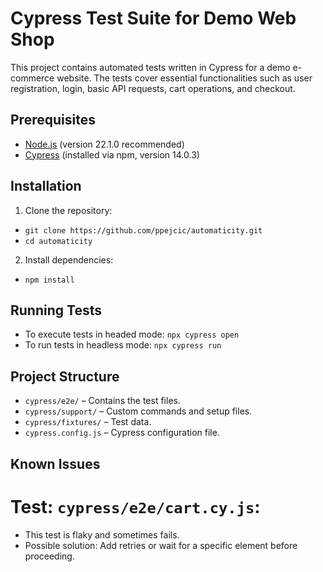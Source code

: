 # Cypress Test Suite for Demo Web Shop
This project contains automated tests written in Cypress for a demo e-commerce website. The tests cover essential functionalities such as user registration, login, basic API requests, cart operations, and checkout.
## Prerequisites
* [Node.js](https://nodejs.org/) (version 22.1.0 recommended)
* [Cypress](https://www.cypress.io/) (installed via npm, version 14.0.3)
## Installation
1. Clone the repository:
*  `git clone https://github.com/ppejcic/automaticity.git`
* `cd automaticity`
2. Install dependencies:
* `npm install`
## Running Tests
* To execute tests in headed mode: `npx cypress open`
* To run tests in headless mode: `npx cypress run`
## Project Structure
* `cypress/e2e/` – Contains the test files.
* `cypress/support/` – Custom commands and setup files.
* `cypress/fixtures/` – Test data.
* `cypress.config.js` – Cypress configuration file.
## Known Issues
# Test: `cypress/e2e/cart.cy.js`: 
* This test is flaky and sometimes fails.
* Possible solution: Add retries or wait for a specific element before proceeding. 





      